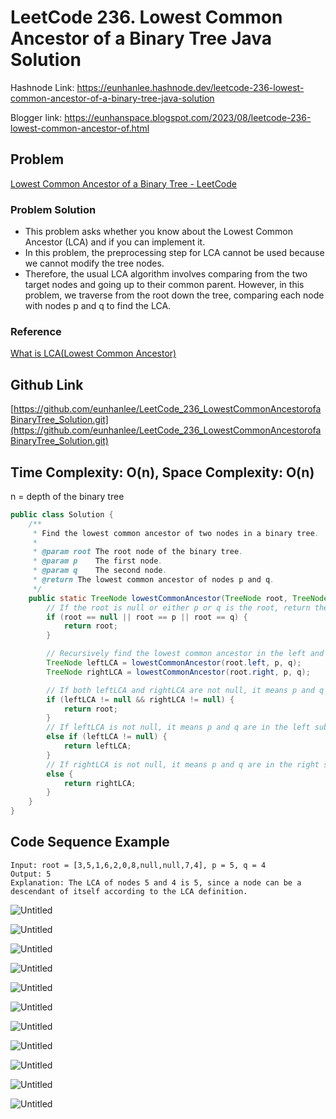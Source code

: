 # LeetCode 236. Lowest Common Ancestor of a Binary Tree Java Solution

Hashnode Link: https://eunhanlee.hashnode.dev/leetcode-236-lowest-common-ancestor-of-a-binary-tree-java-solution

Blogger link: https://eunhanspace.blogspot.com/2023/08/leetcode-236-lowest-common-ancestor-of.html

## Problem

[Lowest Common Ancestor of a Binary Tree - LeetCode](https://leetcode.com/problems/lowest-common-ancestor-of-a-binary-tree/?envType=featured-list&envId=top-interview-questions)

### Problem Solution

- This problem asks whether you know about the Lowest Common Ancestor (LCA) and if you can implement it.
- In this problem, the preprocessing step for LCA cannot be used because we cannot modify the tree nodes.
- Therefore, the usual LCA algorithm involves comparing from the two target nodes and going up to their common parent. However, in this problem, we traverse from the root down the tree, comparing each node with nodes p and q to find the LCA.

### Reference

[What is LCA(Lowest Common Ancestor)](https://www.notion.so/What-is-LCA-Lowest-Common-Ancestor-7c70ed9e89814ae4a55b0b0cad46e61a?pvs=21) 

## Github Link

[https://github.com/eunhanlee/LeetCode_236_LowestCommonAncestorofaBinaryTree_Solution.git](https://github.com/eunhanlee/LeetCode_236_LowestCommonAncestorofaBinaryTree_Solution.git)

## Time Complexity: O(n), Space Complexity: O(n)

n = depth of the binary tree

```java
public class Solution {
    /**
     * Find the lowest common ancestor of two nodes in a binary tree.
     *
     * @param root The root node of the binary tree.
     * @param p    The first node.
     * @param q    The second node.
     * @return The lowest common ancestor of nodes p and q.
     */
    public static TreeNode lowestCommonAncestor(TreeNode root, TreeNode p, TreeNode q) {
        // If the root is null or either p or q is the root, return the root.
        if (root == null || root == p || root == q) {
            return root;
        }

        // Recursively find the lowest common ancestor in the left and right subtrees.
        TreeNode leftLCA = lowestCommonAncestor(root.left, p, q);
        TreeNode rightLCA = lowestCommonAncestor(root.right, p, q);

        // If both leftLCA and rightLCA are not null, it means p and q are in different subtrees, and the current root is the lowest common ancestor.
        if (leftLCA != null && rightLCA != null) {
            return root;
        }
        // If leftLCA is not null, it means p and q are in the left subtree, and the lowest common ancestor is in the left subtree.
        else if (leftLCA != null) {
            return leftLCA;
        }
        // If rightLCA is not null, it means p and q are in the right subtree, and the lowest common ancestor is in the right subtree.
        else {
            return rightLCA;
        }
    }
}
```

## Code Sequence Example

```
Input: root = [3,5,1,6,2,0,8,null,null,7,4], p = 5, q = 4
Output: 5
Explanation: The LCA of nodes 5 and 4 is 5, since a node can be a descendant of itself according to the LCA definition.
```

![Untitled](https://github.com/eunhanlee/LeetCode_236_LowestCommonAncestorofaBinaryTree_Solution/blob/7ed10d4ca255aeae7eacaaaaab72c7e042cc9b37/photos/Untitled.png)

![Untitled](https://github.com/eunhanlee/LeetCode_236_LowestCommonAncestorofaBinaryTree_Solution/blob/dabc55cb65c4f8cf13af68d89d526e02b4e1a99e/photos/Untitled%201.png)

![Untitled](https://github.com/eunhanlee/LeetCode_236_LowestCommonAncestorofaBinaryTree_Solution/blob/dabc55cb65c4f8cf13af68d89d526e02b4e1a99e/photos/Untitled%202.png)

![Untitled](https://github.com/eunhanlee/LeetCode_236_LowestCommonAncestorofaBinaryTree_Solution/blob/dabc55cb65c4f8cf13af68d89d526e02b4e1a99e/photos/Untitled%203.png)

![Untitled](https://github.com/eunhanlee/LeetCode_236_LowestCommonAncestorofaBinaryTree_Solution/blob/dabc55cb65c4f8cf13af68d89d526e02b4e1a99e/photos/Untitled%204.png)

![Untitled](https://github.com/eunhanlee/LeetCode_236_LowestCommonAncestorofaBinaryTree_Solution/blob/dabc55cb65c4f8cf13af68d89d526e02b4e1a99e/photos/Untitled%205.png)

![Untitled](https://github.com/eunhanlee/LeetCode_236_LowestCommonAncestorofaBinaryTree_Solution/blob/dabc55cb65c4f8cf13af68d89d526e02b4e1a99e/photos/Untitled%206.png)

![Untitled](https://github.com/eunhanlee/LeetCode_236_LowestCommonAncestorofaBinaryTree_Solution/blob/dabc55cb65c4f8cf13af68d89d526e02b4e1a99e/photos/Untitled%207.png)

![Untitled](https://github.com/eunhanlee/LeetCode_236_LowestCommonAncestorofaBinaryTree_Solution/blob/dabc55cb65c4f8cf13af68d89d526e02b4e1a99e/photos/Untitled%208.png)

![Untitled](https://github.com/eunhanlee/LeetCode_236_LowestCommonAncestorofaBinaryTree_Solution/blob/dabc55cb65c4f8cf13af68d89d526e02b4e1a99e/photos/Untitled%209.png)

![Untitled](https://github.com/eunhanlee/LeetCode_236_LowestCommonAncestorofaBinaryTree_Solution/blob/dabc55cb65c4f8cf13af68d89d526e02b4e1a99e/photos/Untitled%2010.png)
